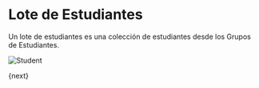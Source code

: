 <!-- add-breadcrumbs -->
# Lote de Estudiantes


Un lote de estudiantes es una colección de estudiantes desde los Grupos de Estudiantes.

<img class="screenshot" alt="Student" src="/docs/assets/img/schools/student/student-batch.png">

{next}
